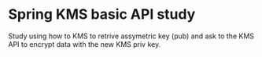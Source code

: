 # Spring KMS basic API study

Study using how to KMS to retrive assymetric key (pub) and ask to the KMS API to encrypt data with the new KMS priv key.
